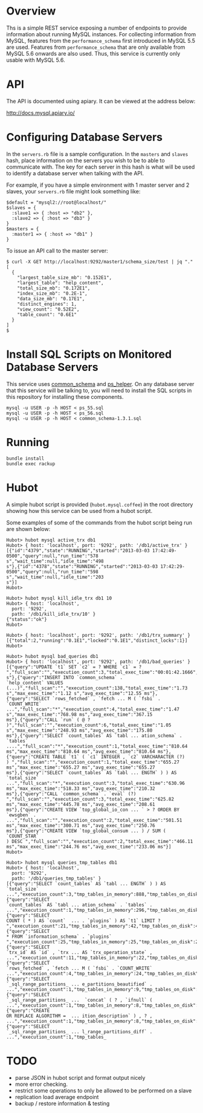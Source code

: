 # Overview

Ths is a simple REST service exposing a number of endpoints to provide
information about running MySQL instances. For collecting information
from MySQL, features from the `performance_schema` first introduced in
MySQL 5.5 are used. Features from `performance_schema` that are only
available from MySQL 5.6 onwards are also used. Thus, this service is
currently only usable with MySQL 5.6.

# API

The API is documented using apiary. It can be viewed at the address
below:

http://docs.mysql.apiary.io/

# Configuring Database Servers

In the `servers.rb` file is a sample configuration. In the `masters` and
`slaves` hash, place information on the servers you wish to be to able
to communicate with. The key for each server in this hash is what will
be used to identify a database server when talking with the API.

For example, if you have a simple environment with 1 master server and 2
slaves, your `servers.rb` file might look something like:

```
$default = "mysql2://root@localhost/"
$slaves = {
  :slave1 => { :host => "db2" },
  :slave2 => { :host => "db3" }
}
$masters = {
  :master1 => { :host => "db1" }
}
```

To issue an API call to the master server:

```
$ curl -X GET http://localhost:9292/master1/schema_size/test | jq "."
[
  {
    "largest_table_size_mb": "0.152E1",
    "largest_table": "help_content",
    "total_size_mb": "0.172E1",
    "index_size_mb": "0.2E-1",
    "data_size_mb": "0.17E1",
    "distinct_engines": 1,
    "view_count": "0.52E2",
    "table_count": "0.6E1"
  }
]
$ 
```

# Install SQL Scripts on Monitored Database Servers

This service uses
[common_schema](http://code.google.com/p/common-schema/) and
[ps_helper](http://www.markleith.co.uk/ps_helper/). On any database
server that this service will be talking to, you will need to install
the SQL scripts in this repository for installing these components.

```
mysql -u USER -p -h HOST < ps_55.sql
mysql -u USER -p -h HOST < ps_56.sql
mysql -u USER -p -h HOST < common_schema-1.3.1.sql
```

# Running

```
bundle install
bundle exec rackup
```

# Hubot

A simple hubot script is provided (`hubot.mysql.coffee`) in the root directory showing how this 
service can be used from a hubot script.

Some examples of some of the commands from the hubot script being run
are shown below:

```
Hubot> hubot mysql active_trx db1
Hubot> { host: 'localhost', port: '9292', path: '/db1/active_trx' }
[{"id":"4379","state":"RUNNING","started":"2013-03-03 17:42:49-0500","query":null,"run_time":"578 s","wait_time":null,"idle_time":"498
s"},{"id":"4378","state":"RUNNING","started":"2013-03-03 17:42:29-0500","query":null,"run_time":"598 s","wait_time":null,"idle_time":"203
s"}]
Hubot>
 
Hubot> hubot mysql kill_idle_trx db1 10
Hubot> { host: 'localhost',
  port: '9292',
  path: '/db1/kill_idle_trx/10' }
{"status":"ok"}
Hubot>
 
Hubot> { host: 'localhost', port: '9292', path: '/db1/trx_summary' }
[{"total":2,"running":"0.1E1","locked":"0.1E1","distinct_locks":1}]
Hubot>
 
Hubot> hubot mysql bad_queries db1
Hubot> { host: 'localhost', port: '9292', path: '/db1/bad_queries' }
[{"query":"UPDATE `t1` SET `c2` = ? WHERE `c1` = ?
","full_scan":"","execution_count":3,"total_exec_time":"00:01:42.1666","max_exec_time":"51.09s","avg_exec_time":"34.06 s"},{"query":"INSERT INTO `common_schema` .
`help_content` VALUES (...)","full_scan":"","execution_count":138,"total_exec_time":"1.73 s","max_exec_time":"1.12 s","avg_exec_time":"12.55 ms"},{"query":"SELECT `rows_fetched` , `fetch ... M ( `fsbi` . `COUNT_WRITE`
...","full_scan":"*","execution_count":4,"total_exec_time":"1.47 s","max_exec_time":"768.98 ms","avg_exec_time":"367.15
ms"},{"query":"CALL `run` ( @ ? )","full_scan":"","execution_count":6,"total_exec_time":"1.05 s","max_exec_time":"248.93 ms","avg_exec_time":"175.80
ms"},{"query":"SELECT `count_tables` AS `tabl ... ation_schema` . `tables` ....","full_scan":"*","execution_count":1,"total_exec_time":"810.64
ms","max_exec_time":"810.64 ms","avg_exec_time":"810.64 ms"},{"query":"CREATE TABLE `t1` ( `c1` INTEGER , `c2` VARCHARACTER (?)
) ","full_scan":"","execution_count":1,"total_exec_time":"655.27 ms","max_exec_time":"655.27 ms","avg_exec_time":"655.27
ms"},{"query":"SELECT `count_tables` AS `tabl ... ENGTH` ) ) AS `total_size`
...","full_scan":"*","execution_count":3,"total_exec_time":"630.96
ms","max_exec_time":"518.33 ms","avg_exec_time":"210.32
ms"},{"query":"CALL `common_schema` . `eval` (?)
","full_scan":"","execution_count":3,"total_exec_time":"625.82
ms","max_exec_time":"445.78 ms","avg_exec_time":"208.61
ms"},{"query":"CREATE VIEW `top_global_io_con ... ` > ? ORDER BY
`ewsgben` .
...","full_scan":"","execution_count":2,"total_exec_time":"501.51
ms","max_exec_time":"300.71 ms","avg_exec_time":"250.76
ms"},{"query":"CREATE VIEW `top_global_consum ... ) / SUM ( `COUNT_STAR`
) DESC ","full_scan":"","execution_count":2,"total_exec_time":"466.11
ms","max_exec_time":"244.76 ms","avg_exec_time":"233.06 ms"}]
Hubot> 
 
Hubot> hubot mysql queries_tmp_tables db1
Hubot> { host: 'localhost',
  port: '9292',
  path: '/db1/queries_tmp_tables' }
[{"query":"SELECT `count_tables` AS `tabl ... ENGTH` ) ) AS `total_size`
...","execution_count":3,"tmp_tables_in_memory":888,"tmp_tables_on_disk":135},{"query":"SELECT
`count_tables` AS `tabl ... ation_schema` . `tables` .
...","execution_count":1,"tmp_tables_in_memory":296,"tmp_tables_on_disk":45},{"query":"SELECT
COUNT ( * ) AS `count`  ... . `plugins` ) AS `t1` LIMIT ?
","execution_count":21,"tmp_tables_in_memory":42,"tmp_tables_on_disk":42},{"query":"SELECT
* FROM `information_schema` . `plugins`
","execution_count":25,"tmp_tables_in_memory":25,"tmp_tables_on_disk":25},{"query":"SELECT
`trx_id` AS `id` , `trx ... AS `trx_operation_state` ,
...","execution_count":11,"tmp_tables_in_memory":22,"tmp_tables_on_disk":11},{"query":"SELECT
`rows_fetched` , `fetch ... M ( `fsbi` . `COUNT_WRITE`
...","execution_count":4,"tmp_tables_in_memory":24,"tmp_tables_on_disk":4},{"query":"SELECT
`_sql_range_partitions_ ... e_partitions_beautified` .
...","execution_count":1,"tmp_tables_in_memory":9,"tmp_tables_on_disk":4},{"query":"SELECT
`_sql_range_partitions_ ...  `concat` ( ? , `ifnull` (
...","execution_count":1,"tmp_tables_in_memory":8,"tmp_tables_on_disk":3},{"query":"CREATE
OR REPLACE ALGORITHM =  ... ition_description` ) , ? ,
...","execution_count":1,"tmp_tables_in_memory":8,"tmp_tables_on_disk":3},{"query":"SELECT
`_sql_range_partitions_ ... l_range_partitions_diff` .
...","execution_count":1,"tmp_tables_
```

# TODO

* parse JSON in hubot script and format output nicely
* more error checking.
* restrict some operations to only be allowed to be performed on a slave
* replication load average endpoint
* backup / restore information & testing
